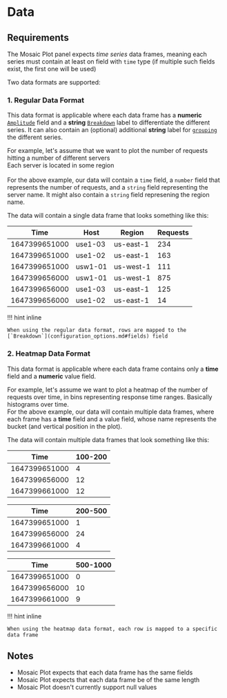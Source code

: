 # Data

## Requirements

The Mosaic Plot panel expects <i>time series</i> data frames, meaning each series must contain at least on field with `time` type (if multiple such fields exist, the first one will be used)

Two data formats are supported:
### 1. Regular Data Format

This data format is applicable where each data frame has a **numeric** [`Amplitude`](configuration_options.md#fields) field and a **string** [`Breakdown`](configuration_options.md#fields) label to differentiate the different series.  It can also contain an (optional) additional **string** label for [`grouping`](configuration_options.md#fields) the different series.

For example, let's assume that we want to plot the number of requests hitting a number of different servers
<br>
Each server is located in some region
<br>
<br>
For the above example, our data will contain a `time` field, a `number` field that represents the number of requests, and a `string` field representing the server name.  It might also contain a `string` field represening the region name.

The data will contain a single data frame that looks something like this:

| Time      | Host  | Region | Requests |
| ----------- | ----------- | ----------- | ------------------------------------ |
| 1647399651000       | use1-03 | us-east-1 | 234 |
| 1647399651000      | use1-02 | us-east-1 | 163 |
| 1647399651000      | usw1-01 | us-west-1 | 111 |
| 1647399656000      | usw1-01 | us-west-1 | 875 |
| 1647399656000       | use1-03 | us-east-1 | 125 |
| 1647399656000      | use1-02 | us-east-1 | 14 |


!!! hint inline

    When using the regular data format, rows are mapped to the  [`Breakdown`](configuration_options.md#fields) field

### 2. Heatmap Data Format

This data format is applicable where each data frame contains only a **time** field and a **numeric** value field.

For example, let's assume we want to plot a heatmap of the number of requests over time, in bins representing response time ranges.  Basically histograms over time.
<br>
For the above example, our data will contain multiple data frames, where each frame has a **time** field and a value field, whose name represents the bucket (and vertical position in the plot).

The data will contain multiple data frames that look something like this:

| Time      | 100-200  | 
| ----------- | ----------- |
| 1647399651000       | 4 | 
| 1647399656000      | 12 |
| 1647399661000      | 12 |

| Time      | 200-500  | 
| ----------- | ----------- |
| 1647399651000       | 1 | 
| 1647399656000      | 24 |
| 1647399661000      | 4 |

| Time      | 500-1000  | 
| ----------- | ----------- |
| 1647399651000       | 0 | 
| 1647399656000      | 10 |
| 1647399661000      | 9 |



!!! hint inline

    When using the heatmap data format, each row is mapped to a specific data frame

## Notes

* Mosaic Plot expects that each data frame has the same fields
* Mosaic Plot expects that each data frame be of the same length
* Mosaic Plot doesn't currently support null values